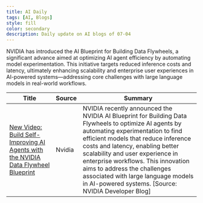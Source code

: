 ```yaml
---
title: AI Daily
tags: [AI, Blogs]
style: fill
color: secondary
description: Daily update on AI blogs of 07-04
---
```


NVIDIA has introduced the AI Blueprint for Building Data Flywheels, a significant advance aimed at optimizing AI agent efficiency by automating model experimentation. This initiative targets reduced inference costs and latency, ultimately enhancing scalability and enterprise user experiences in AI-powered systems—addressing core challenges with large language models in real-world workflows.

| Title | Source | Summary |
|---|---|---|
| [New Video: Build Self-Improving AI Agents with the NVIDIA Data Flywheel Blueprint](https://developer.nvidia.com/blog/new-video-build-self-improving-ai-agents-with-the-nvidia-data-flywheel-blueprint/) | Nvidia | NVIDIA recently announced the NVIDIA AI Blueprint for Building Data Flywheels to optimize AI agents by automating experimentation to find efficient models that reduce inference costs and latency, enabling better scalability and user experience in enterprise workflows. This innovation aims to address the challenges associated with large language models in AI-powered systems. [Source: NVIDIA Developer Blog] |